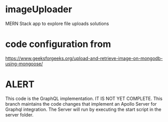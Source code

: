 # imageUploader
MERN Stack app to explore file uploads solutions

# code configuration from 
https://www.geeksforgeeks.org/upload-and-retrieve-image-on-mongodb-using-mongoose/

# ALERT
This code is the GraphQL implementation. IT IS NOT YET COMPLETE. This branch maintains the code changes that implement an Apollo Server for Graphql integration. The Server will run by executing the start script in the server folder. 